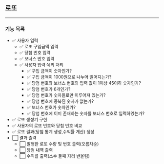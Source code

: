 ## 로또

---

### 기능 목록

- ✅ 사용자 입력
    - ✅ 로또 구입금액 입력
    - ✅ 당첨 번호 입력
    - ✅ 보너스 번호 입력
    - ✅ 사용자 입력 예외 처리
        - ✅ 구입 금액이 숫자인가?
        - ✅ 구입 금액이 1000원으로 나누어 떨어지는가?
        - ✅ 당첨 번호와 보너스 번호의 입력 값이 1이상 45이하 숫자인가?
        - ✅ 당첨 번호가 6개인가?
        - ✅ 당첨 번호가 숫자들로만 이루어져 있는가?
        - ✅ 당첨 번호에 중복된 숫자가 없는가?
        - ✅ 보너스 번호가 숫자인가?
        - ✅ 당첨 번호에 이미 존재하는 숫자를 보너스 번호로 입력하였는가?
- ✅ 로또 생성기 구현
- ✅ 사용자의 로또 번호와 당첨 번호 비교
- ✅ 로또 결과(당첨 통계 생성,수익률 계산) 생성
- ⬜ 결과 출력
    - ⬜ 발행한 로또 수량 및 번호 출력(오름차순)
    - ⬜ 당첨 내역 출력
    - ⬜ 수익률 출력(소수 둘째 자리 반올림)
    